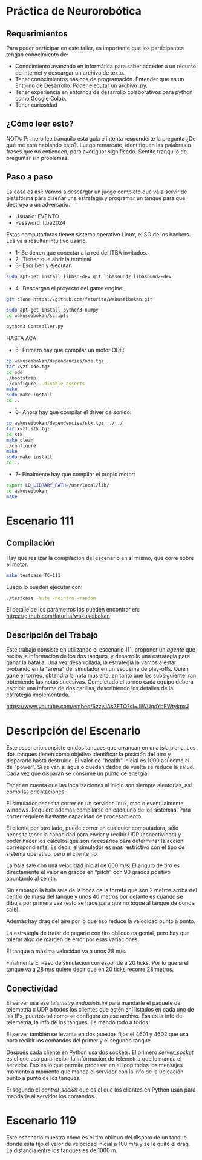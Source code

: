 # Práctica de Neurorobótica

## Requerimientos
Para poder participar en este taller, es importante que los participantes tengan conocimiento de:

* Conocimiento avanzado en informática para saber acceder a un recurso de internet y descargar un archivo de texto.
* Tener conocimientos básicos de programación. Entender que es un Entorno de Desarrollo. Poder ejecutar un archivo .py.
* Tener experiencia en entornos de desarrollo colaborativos para python como Google Colab.
* Tener curiosidad

## ¿Cómo leer esto?
NOTA: Primero lee tranquilo esta guía e intenta responderte la pregunta ¿De qué me está hablando esto?. Luego remarcate, identifiquen las palabras o frases que no entienden, para averiguar significado. 
Sentite tranquilo de preguntar sin problemas.

## Paso a paso
La cosa es así: Vamos a descargar un juego completo que va a servir de plataforma para diseñar una estrategia y programar un tanque para que destruya a un adversario.

* Usuario: EVENTO
* Password: Itba2024

Estas computadoras tienen sistema operativo Linux, el SO de los hackers.  Les va a resultar intuitivo usarlo.

* 1- Se tienen que conectar a la red del ITBA invitados.
* 2- Tienen que abrir la terminal
* 3- Escriben y ejecutan
```bash
sudo apt-get install libbsd-dev git libasound2 libasound2-dev
```
* 4- Descargan el proyecto del game engine: 
```bash
git clone https://github.com/faturita/wakuseibokan.git
```

```bash
sudo apt-get install python3-numpy
cd wakuseibokan/scripts
```

```bash
python3 Controller.py
```

HASTA ACA

* 5- Primero hay que compilar un motor ODE:
```bash
cp wakuseibokan/dependencies/ode.tgz .
tar xvzf ode.tgz
cd ode
./bootstrap
./configure --disable-asserts
make
sudo make install
cd ..
```
* 6- Ahora hay que compilar el driver de sonido:
```bash
cp wakuseibokan/dependencies/stk.tgz ../../
tar xvzf stk.tgz
cd stk
make clean
./configure
make 
sudo make install
cd ..
```
* 7- Finalmente hay que compilar el propio motor:
```bash
export LD_LIBRARY_PATH=/usr/local/lib/
cd wakuseibokan
make
```

# Escenario 111

## Compilación
Hay que realizar la compilación del escenario en sí mismo, que corre sobre el motor.

```bash
make testcase TC=111
```

Luego lo pueden ejecutar con:
```bash
./testcase -mute -nointro -random
```

El detalle de los parámetros los pueden encontrar en: https://github.com/faturita/wakuseibokan

## Descripción del Trabajo

Este trabajo consiste en utilizando el escenario 111, proponer un *agente* que reciba la información de los dos tanques, y desarrolle una estrategia para ganar la batalla.  Una vez desarrollada, la estrategia la vamos a estar probando en la "arena" del simulador en un esquema de play-offs.  Quien gane el torneo, obtendra la nota más alta, en tanto que los subsiguiente iran obteniendo las notas sucesivas.  Completado el torneo cada equipo deberá escribir una informe de dos carillas, describiendo los detalles de la estrategia implementada.

https://www.youtube.com/embed/6zzyJAs3FTQ?si=JlWUqoYbEWtykpxJ

# Descripción del Escenario
Este escenario consiste en dos tanques que arrancan en una isla plana.  Los dos tanques tienen como objetivo identificar la posición del otro y dispararle hasta destruirlo.  El valor de "health" inicial es 1000 así como el de "power".  Si se van al agua o quedan dados de vuelta se reduce la salud.  Cada vez que disparan se consume un punto de energía.

Tener en cuenta que las localizaciones al inicio son siempre aleatorias, así como las orientaciones.

El simulador necesita correr en un servidor linux, mac o eventualmente windows.  Requiere además compilarse en cada uno de los sistemas.  Para correr requiere bastante capacidad de procesamiento.

El cliente por otro lado, puede correr en cualquier computadora, sólo necesita tener la capacidad para enviar y recibir UDP (conectividad) y poder hacer los cálculos que son necesarios para determinar la acción correspondiente.  Es decir, el simulador es más restrictivo con el tipo de sistema operativo, pero el cliente no.

La bala sale con una velocidad inicial de 600 m/s.  El ángulo de tiro es directamente el valor en grados en “pitch” con 90 grados positivo apuntando al zenith.

Sin embargo la bala sale de la boca de la torreta que son 2 metros arriba del centro de masa del tanque y unos 40 metros por delante es cuando se dibuja por primera vez (esto se hace para que no toque al tanque de donde sale).

Además hay drag del aire por lo que eso reduce la velocidad punto a punto.

La estrategia de tratar de pegarle con tiro oblicuo es genial, pero hay que tolerar algo de margen de error por esas variaciones.

El tanque a máxima velocidad va a unos 28 m/s.

Finalmente El Paso de simulación corresponde a 20 ticks.   Por lo que si el tanque va a 28 m/s quiere decir que en 20 ticks recorre 28 metros.

## Conectividad

El server usa ese *telemetry.endpoints.ini* para mandarle el paquete de telemetría x UDP a todos los clientes que estén ahí listados en cada uno de las IPs, puertos tal como se configura en ese archivo.
Esa es la info de telemetría, la info de los tanques.  Le mando todo a todos.

El server también se levanta en dos puestos fijos el 4601 y 4602 que usa para recibir los comandos del primer y el segundo tanque.

Después cada cliente en Python usa dos sockets.  El primero *server_socket* es el que usa para recibir la información de telemetría que le manda el servidor.   Eso es lo que permite procesar en el loop todos los mensajes momento a momento que manda el servidor con la info de la ubicación punto a punto de los tanques.

El segundo el *control_socket* que es el que los clientes en Python usan para mandarle al servidor los comandos.

# Escenario 119

Este escenario muestra cómo es el tiro oblicuo del disparo de un tanque donde está fijo el valor de velocidad inicial a 100 m/s y se le quitó el drag.
La distancia entre los tanques es de 1000 m.
